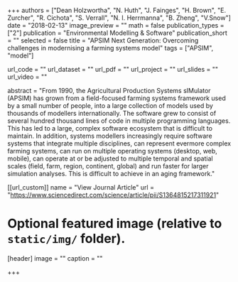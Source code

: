 +++
authors = ["Dean Holzwortha", "N. Huth", "J. Fainges", "H. Brown", 
"E. Zurcher", "R. Cichota", "S. Verrall", "N. I. Herrmanna", "B. Zheng", "V.Snow"]
date = "2018-02-13"
image_preview = ""
math = false
publication_types = ["2"]
publication = "Environmental Modelling & Software"
publication_short = ""
selected = false
title = "APSIM Next Generation: Overcoming challenges in modernising a farming systems model"
tags = ["APSIM", "model"]

url_code = ""
url_dataset = ""
url_pdf = ""
url_project = ""
url_slides = ""
url_video = ""

abstract = "From 1990, the Agricultural Production Systems sIMulator (APSIM) has grown from a field-focused farming systems framework used by a small number of people, into a large collection of models used by thousands of modellers internationally. The software grew to consist of several hundred thousand lines of code in multiple programming languages. This has led to a large, complex software ecosystem that is difficult to maintain. In addition, systems modellers increasingly require software systems that integrate multiple disciplines, can represent evermore complex farming systems, can run on multiple operating systems (desktop, web, mobile), can operate at or be adjusted to multiple temporal and spatial scales (field, farm, region, continent, global) and run faster for larger simulation analyses. This is difficult to achieve in an aging framework."



[[url_custom]]
name = "View Journal Article"
url = "https://www.sciencedirect.com/science/article/pii/S1364815217311921"

# Optional featured image (relative to `static/img/` folder).
[header]
image = ""
caption = ""

+++
